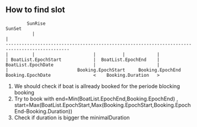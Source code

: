 #

## How to find slot

```
        SunRise                                                           SunSet
          |                                                                 |
----------------------------------------------------------------------------------------------
|         |                      |          |            | 
| BoatList.EpochStart            |  BoatList.EpochEnd    |
BoatList.EpochDate               |                       |
|                          Booking.EpochStart     Booking.EpochEnd        
Booking.EpochDate                <    Booking.Duration   >
```

1. We should check if boat is allready booked for the periode blocking booking
2. Try to book with end=Min(BoatList.EpochEnd,Booking.EpochEnd) , 
   start=Max(BoatList.EpochStart,Max(Booking.EpochStart,Booking.EpochEnd-Booking.Duration))
3. Check if duration is bigger the minimalDuration